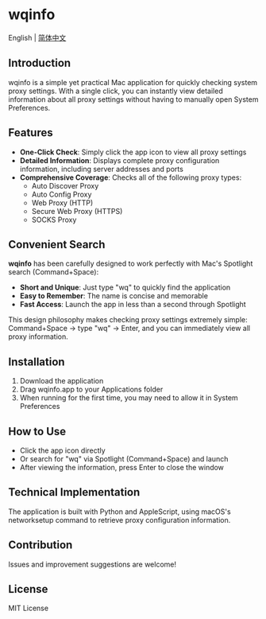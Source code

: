 # wqinfo

English | [简体中文](README_zh.md)

## Introduction

wqinfo is a simple yet practical Mac application for quickly checking system proxy settings. With a single click, you can instantly view detailed information about all proxy settings without having to manually open System Preferences.

## Features

- **One-Click Check**: Simply click the app icon to view all proxy settings
- **Detailed Information**: Displays complete proxy configuration information, including server addresses and ports
- **Comprehensive Coverage**: Checks all of the following proxy types:
  - Auto Discover Proxy
  - Auto Config Proxy
  - Web Proxy (HTTP)
  - Secure Web Proxy (HTTPS)
  - SOCKS Proxy

## Convenient Search

**wqinfo** has been carefully designed to work perfectly with Mac's Spotlight search (Command+Space):

- **Short and Unique**: Just type "wq" to quickly find the application
- **Easy to Remember**: The name is concise and memorable
- **Fast Access**: Launch the app in less than a second through Spotlight

This design philosophy makes checking proxy settings extremely simple: Command+Space → type "wq" → Enter, and you can immediately view all proxy information.

## Installation

1. Download the application
2. Drag wqinfo.app to your Applications folder
3. When running for the first time, you may need to allow it in System Preferences

## How to Use

- Click the app icon directly
- Or search for "wq" via Spotlight (Command+Space) and launch
- After viewing the information, press Enter to close the window

## Technical Implementation

The application is built with Python and AppleScript, using macOS's networksetup command to retrieve proxy configuration information.

## Contribution

Issues and improvement suggestions are welcome!

## License

MIT License
